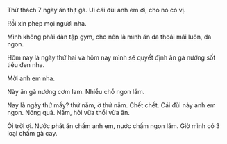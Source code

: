 Thử thách 7 ngày ăn thịt gà.
Ui cái đùi anh em ơi, cho nó có vị.

Rồi xin phép mọi người nha.

Mình không phải dân tập gym, cho nên là mình ăn da thoải mái luôn, da ngon.

Hôm nay là ngày thứ hai và hôm nay mình sẽ quyết định ăn gà nướng sốt tiêu đen nha.

Mời anh em nha.



Này ăn gà nướng cơm lam.
Nhiều chỗ ngon lắm.

Nay là ngày thứ mấy? thứ năm, ờ thứ năm.
Chết chết.
Cái đùi này anh em ngon.
Nóng quá.
Nấm, hỏi vừa thổi vừa ăn.

Ôi trời ơi.
Nước phát ăn chấm anh em, nước chấm ngon lắm.
Giờ mình có 3 loại chấm gà cay.